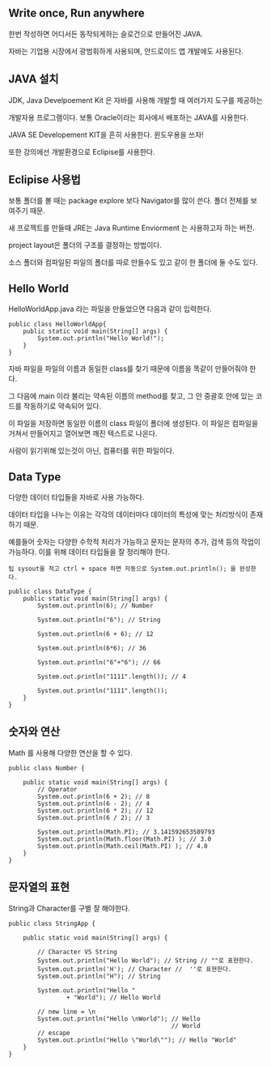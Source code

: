 ## Write once, Run anywhere

한번 작성하면 어디서든 동작되게하는 슬로건으로 만들어진 JAVA.

자바는 기업용 시장에서 광범휘하게 사용되며, 안드로이드 앱 개발에도 사용된다.

## JAVA 설치

JDK, Java Develpoement Kit 은 자바를 사용해 개발할 때 여러가지 도구를 제공하는

개발자용 프로그램이다. 보통 Oracle이라는 회사에서 배포하는 JAVA를 사용한다.

JAVA SE Developement KIT을 흔히 사용한다. 윈도우용을 쓰자!

또한 강의에선 개발환경으로 Eclipise를 사용한다.

## Eclipise 사용법

보통 폴더를 볼 때는 package explore 보다 Navigator를 많이 쓴다. 폴더 전체를 보여주기 때문.

새 프로젝트를 만들때 JRE는 Java Runtime Enviorment 는 사용하고자 하는 버전.

project layout은 폴더의 구조를 결정하는 방법이다.

소스 폴더와 컴파일된 파일의 폴더를 따로 만들수도 있고 같이 한 폴더에 둘 수도 있다.

## Hello World

HelloWorldApp.java 라는 파일을 만들었으면 다음과 같이 입력한다.

```
public class HelloWorldApp{
    public static void main(String[] args) {
        System.out.println("Hello World!");
	}
}
```

자바 파일을 파일의 이름과 동일한 class를 찾기 때문에 이름을 똑같이 만들어줘야 한다.

그 다음에 main 이라 불리는 약속된 이름의 method를 찾고, 그 안 중괄호 안에 있는 코드를 작동하기로 약속되어 있다.

이 파일을 저장하면 동일한 이름의 class 파일이 폴더에 생성된다. 이 파일은 컴파일을 거쳐서 만들어지고 열어보면 깨진 텍스트로 나온다.

사람이 읽기위해 있는것이 아닌, 컴퓨터를 위한 파일이다.

## Data Type

다양한 데이터 타입들을 자바로 사용 가능하다.

데이터 타입을 나누는 이유는 각각의 데이터마다 데이터의 특성에 맞는 처리방식이 존재하기 때문.

예를들어 숫자는 다양한 수학적 처리가 가능하고 문자는 문자의 추가, 검색 등의 작업이 가능하다. 이를 위해 데이터 타입들을 잘 정리해야 한다.

`팁 sysout을 적고 ctrl + space 하면 자동으로 System.out.println(); 을 완성한다.`

```
public class DataType {
	public static void main(String[] args) {
		System.out.println(6); // Number

		System.out.println("6"); // String

		System.out.println(6 + 6); // 12

		System.out.println(6*6); // 36

		System.out.println("6"+"6"); // 66

		System.out.println("1111".length()); // 4

		System.out.println("1111".length());
	}
}
```

## 숫자와 연산

Math 를 사용해 다양한 연산을 할 수 있다.

```
public class Number {

	public static void main(String[] args) {
		// Operator
		System.out.println(6 + 2); // 8
		System.out.println(6 - 2); // 4
		System.out.println(6 * 2); // 12
		System.out.println(6 / 2); // 3

		System.out.println(Math.PI); // 3.141592653589793
		System.out.println(Math.floor(Math.PI) ); // 3.0
		System.out.println(Math.ceil(Math.PI) ); // 4.0
	}
}
```

## 문자열의 표현

String과 Character를 구별 잘 해야한다.

```
public class StringApp {

	public static void main(String[] args) {

		// Character VS String
		System.out.println("Hello World"); // String // ""로 표현한다.
		System.out.println('H'); // Character //  ''로 표현한다.
		System.out.println("H"); // String

		System.out.println("Hello "
				+ "World"); // Hello World

		// new line = \n
		System.out.println("Hello \nWorld"); // Hello
											 // World
		// escape
		System.out.println("Hello \"World\""); // Hello "World"
	}
}
```
